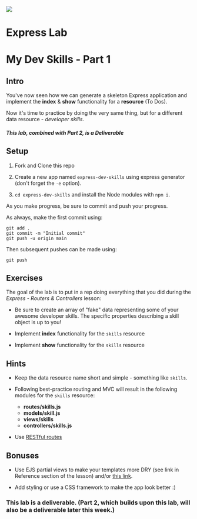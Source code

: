 <img src="https://i.imgur.com/UDnNX4I.jpg">


# Express Lab
# My Dev Skills - Part 1

## Intro

You've now seen how we can generate a skeleton Express application and implement the **index** & **show** functionality for a **resource** (To Dos).

Now it's time to practice by doing the very same thing, but for a different data resource - _developer skills_.

##### This lab, combined with Part 2, is a Deliverable

## Setup

1. Fork and Clone this repo

2. Create a new app named `express-dev-skills` using express generator (don't forget the `-e` option).

3. `cd express-dev-skills` and install the Node modules with `npm i`.

As you make progress, be sure to commit and push your progress.

As always, make the first commit using:

```
git add .
git commit -m "Initial commit"
git push -u origin main
```

Then subsequent pushes can be made using:

```
git push
```

## Exercises

The goal of the lab is to put in a rep doing everything that you did during the _Express - Routers & Controllers_ lesson:


- Be sure to create an array of "fake" data representing some of your awesome developer skills. The specific properties describing a skill object is up to you! 

- Implement **index** functionality for the `skills` resource

- Implement **show** functionality for the `skills` resource


## Hints

- Keep the data resource name short and simple - something like `skills`.

- Following best-practice routing and MVC will result in the following modules for the `skills` resource:
	- **routes/skills.js**
	- **models/skill.js**
	- **views/skills**
	- **controllers/skills.js**

- Use [RESTful routes](https://gist.github.com/jim-clark/17908763db7bd3c403e6)


## Bonuses

- Use EJS partial views to make your templates more DRY (see link in Reference section of the lesson) and/or [this link](https://www.npmjs.com/package/ejs#includes).

- Add styling or use a CSS framework to make the app look better :)

### This lab is a deliverable. (Part 2, which builds upon this lab, will also be a deliverable later this week.)
